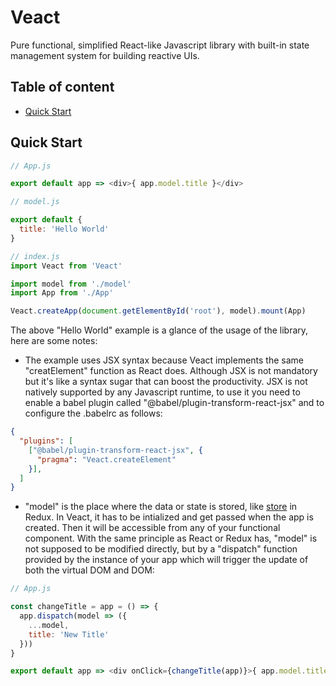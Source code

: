 # Veact
Pure functional, simplified React-like Javascript library with built-in state management system for building reactive UIs.

## Table of content
- [Quick Start](#quick-start)

## Quick Start <a name="quick-start"></a>
```js
// App.js

export default app => <div>{ app.model.title }</div>
```
```js
// model.js

export default {
  title: 'Hello World'
}
```
```js
// index.js
import Veact from 'Veact'

import model from './model'
import App from './App'

Veact.createApp(document.getElementById('root'), model).mount(App)
```
The above "Hello World" example is a glance of the usage of the library, here are some notes:
- The example uses JSX syntax because Veact implements the same "creatElement" function as React does. Although JSX is not mandatory but it's like a syntax sugar that can boost the productivity. JSX is not natively supported by any Javascript runtime, to use it you need to enable a babel plugin called "@babel/plugin-transform-react-jsx" and to configure the .babelrc as follows: 

```json
{
  "plugins": [
    ["@babel/plugin-transform-react-jsx", {
      "pragma": "Veact.createElement"
    }],
  ]
}
```
- "model" is the place where the data or state is stored, like [store](https://redux.js.org/basics/store) in Redux. In Veact, it has to be intialized and get passed when the app is created. Then it will be accessible from any of your functional component. With the same principle as React or Redux has, "model" is not supposed to be modified directly, but by a "dispatch" function provided by the instance of your app which will trigger the update of both the virtual DOM and DOM:
```js
// App.js

const changeTitle = app = () => {
  app.dispatch(model => ({
    ...model,
    title: 'New Title'
  }))
}

export default app => <div onClick={changeTitle(app)}>{ app.model.title }</div>
```

 
